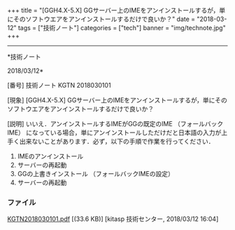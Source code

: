 ﻿+++
title = "[GGH4.X-5.X] GGサーバー上のIMEをアンインストールするが，単にそのソフトウエアをアンインストールするだけで良いか？"
date = "2018-03-12"
tags = ["技術ノート"]
categories = ["tech"]
banner = "img/technote.jpg"
+++

-----------------------------------------------------------------------------------------------------------------------------

*技術ノート

2018/03/12*


[番号]
技術ノート KGTN 2018030101

[現象]
[GGH4.X-5.X]
GGサーバー上のIMEをアンインストールするが，単にそのソフトウエアをアンインストールするだけで良いか？

[説明]
いいえ．アンインストールするIMEがGGの既定のIME （フォールバックIME）
になっている場合，単にアンインストールしただけだと日本語の入力が上手く出来ないことがあります．必ず，以下の手順で作業を行ってください．

1. IMEのアンインストール
2. サーバーの再起動
3. GGの上書きインストール （フォールバックIMEの設定）
4. サーバーの再起動


### ファイル

 
 


[KGTN2018030101.pdf](http://techreport.kitasp.net/attachments/download/3986/KGTN2018030101.pdf)
 [(33.6 KB)] [kitasp 技術センター, 2018/03/12
16:04]


 


 

